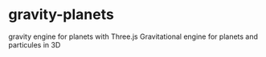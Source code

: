 # gravity-planets
gravity engine for planets with Three.js
Gravitational engine for planets and particules in 3D
